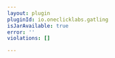 ```yaml
---
layout: plugin
pluginId: io.oneclicklabs.gatling
isJarAvailable: true
error: ''
violations: []

---
```

